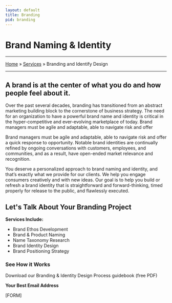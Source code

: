 ```yaml
---
layout: default
title: Branding
pid: branding
---
```

# Brand Naming & Identity

----

[Home](/) » [Services](/services/) » Branding and Identify Design

----

## A brand is at the center of what you do and how people feel about it.

Over the past several decades, branding has transitioned from an abstract marketing building block to the cornerstone of business strategy. The need for an organization to have a powerful brand name and identity is critical in the hyper-competitive and ever-evolving marketplace of today. Brand managers must be agile and adaptable, able to navigate risk and offer

Brand managers must be agile and adaptable, able to navigate risk and offer a quick response to opportunity. Notable brand identities are continually refined by ongoing conversations with customers, employees, and communities, and as a result, have open-ended market relevance and recognition.

You deserve a personalized approach to brand naming and identity, and that’s exactly what we provide for our clients. We help you engage consumers creatively and with new ideas. Our goal is to help you build or refresh a brand identity that is straightforward and forward-thinking, timed properly for release to the public, and flawlessly executed.

## Let's Talk About Your Branding Project

**Services Include:**

- Brand Ethos Development
- Brand & Product Naming
- Name Taxonomy Research
- Brand Identity Design
- Brand Positioning Strategy

### See How it Works

Download our Branding & Identity Design Process guidebook (free PDF)

**Your Best Email Address**

[FORM]
